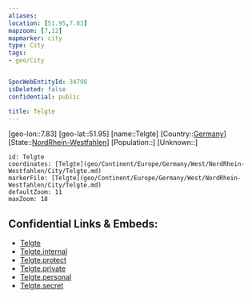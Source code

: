 ```yaml
---
aliases: 
location: [51.95,7.83]
mapzoom: [7,12] 
mapmarker: city 
type: City
tags:
- geo/City


SpocWebEntityId: 34798
isDeleted: false
confidential: public

title: Telgte
---
```

[geo-lon::7.83]
[geo-lat::51.95]
[name::Telgte]
[Country::[Germany](geo/Continent/Europe/Germany.md)]
[State::[NordRhein-Westfahlen](NordRhein-Westfahlen)]
[Population::]
[Unknown::]


```leaflet
id: Telgte
coordinates: [Telgte](geo/Continent/Europe/Germany/West/NordRhein-Westfahlen/City/Telgte.md)
markerFile: [Telgte](geo/Continent/Europe/Germany/West/NordRhein-Westfahlen/City/Telgte.md)
defaultZoom: 11 
maxZoom: 18
```


## Confidential Links & Embeds: 
- [Telgte](../../../../../../../../_public/geo/Continent/Europe/Germany/West/NordRhein-Westfahlen/City/Telgte.md) 
- [Telgte.internal](../../../../../../../../_internal/geo/Continent/Europe/Germany/West/NordRhein-Westfahlen/City/Telgte.internal.md) 
- [Telgte.protect](../../../../../../../../_protect/geo/Continent/Europe/Germany/West/NordRhein-Westfahlen/City/Telgte.protect.md) 
- [Telgte.private](../../../../../../../../_private/geo/Continent/Europe/Germany/West/NordRhein-Westfahlen/City/Telgte.private.md) 
- [Telgte.personal](../../../../../../../../_personal/geo/Continent/Europe/Germany/West/NordRhein-Westfahlen/City/Telgte.personal.md) 
- [Telgte.secret](../../../../../../../../_secret/geo/Continent/Europe/Germany/West/NordRhein-Westfahlen/City/Telgte.secret.md) 
